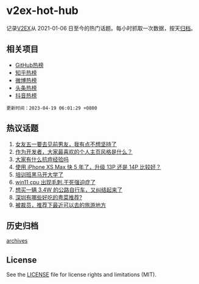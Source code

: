 # v2ex-hot-hub

 记录[V2EX](https://www.v2ex.com/)从 2021-01-06 日至今的热门话题。每小时抓取一次数据，按天[归档](archives)。
 
 ## 相关项目

- [GitHub热榜](https://github.com/it985/github-hot-hub)
- [知乎热榜](https://github.com/it985/zhihu-hot-hub)
- [微博热榜](https://github.com/it985/weibo-hot-hub)
- [头条热榜](https://github.com/it985/toutiao-hot-hub)
- [抖音热榜](https://github.com/it985/douyin-hot-hub)


 `更新时间：2023-04-19 06:01:29 +0800`

## 热议话题

1. [女友五一要去见前男友，我有点不想坚持了](https://www.v2ex.com/t/933324)
1. [作为开发者，大家最喜欢的个人主页风格是什么？](https://www.v2ex.com/t/933373)
1. [大家有什么抗痘经验吗](https://www.v2ex.com/t/933376)
1. [使用 iPhone XS Max 快 5 年了，升级 13P 还是 14P 比较好？](https://www.v2ex.com/t/933339)
1. [培训班黑马开大学了](https://www.v2ex.com/t/933468)
1. [win11 cpu 出现毛刺.干死强迫症了](https://www.v2ex.com/t/933349)
1. [想买一辆 3.4W 的公路自行车，又纠结起来了](https://www.v2ex.com/t/933545)
1. [深圳有哪些好吃的粤菜推荐?](https://www.v2ex.com/t/933334)
1. [被裁员，推荐下最近可以去的旅游地方](https://www.v2ex.com/t/933498)

## 历史归档

[archives](archives)

## License

See the [LICENSE](LICENSE) file for license rights and limitations (MIT).
